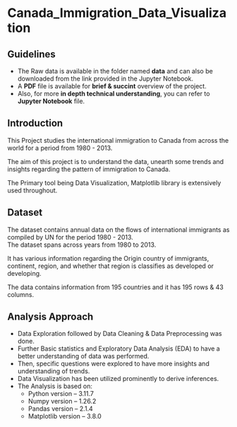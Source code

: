 # Canada_Immigration_Data_Visualization

## Guidelines
- The Raw data is available in the folder named **data** and can also be downloaded from the link provided in the Jupyter Notebook.
- A **PDF** file is available for **brief & succint** overview of the project.
- Also, for more **in depth technical understanding**, you can refer to **Jupyter Notebook** file.

## Introduction

This Project studies the international immigration to Canada from across the world for a period from 1980 - 2013.

The aim of this project is to understand the data, unearth some trends and insights regarding the pattern of immigration to Canada.

The Primary tool being Data Visualization, Matplotlib library is extensively used throughout.

## Dataset

The dataset contains annual data on the flows of international immigrants as compiled by UN for the period 1980 - 2013.<br> 
The dataset spans across years from 1980 to 2013.<br>

It has various information regarding the Origin country of immigrants, continent, region, and  whether that region is classifies as  developed or developing.<br>

The data contains information from 195 countries and it has 195 rows & 43 columns.

## Analysis Approach

- Data Exploration followed by Data Cleaning & Data Preprocessing was done.
- Further Basic statistics and Exploratory Data Analysis (EDA) to have a better understanding of data was performed.
- Then, specific questions were explored to have more insights and understanding of trends.
- Data Visualization has been utilized prominently to derive inferences.
- The Analysis is based on:
    - Python version – 3.11.7
    - Numpy version – 1.26.2
    - Pandas version – 2.1.4
    - Matplotlib version – 3.8.0



